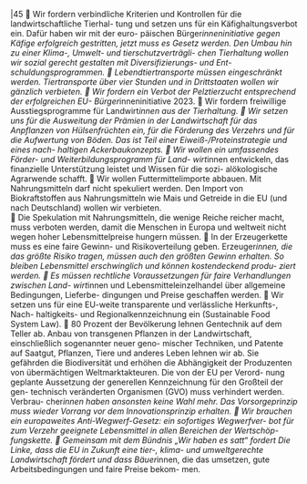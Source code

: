|45 
 Wir fordern verbindliche Kriterien und Kontrollen für die landwirtschaftliche Tierhal-
tung und setzen uns für ein Käfighaltungsverbot ein. Dafür haben wir mit der euro-
päischen Bürger*inneninitiative gegen Käfige erfolgreich gestritten, jetzt muss es 
Gesetz werden. Den Umbau hin zu einer Klima-, Umwelt- und tierschutzverträgli-
chen Tierhaltung wollen wir sozial gerecht gestalten mit Diversifizierungs- und Ent-
schuldungsprogrammen. 
 Lebendtiertransporte müssen eingeschränkt werden. Tiertransporte über vier 
Stunden und in Drittstaaten wollen wir gänzlich verbieten. 
 Wir fordern ein Verbot der Pelztierzucht entsprechend der erfolgreichen EU-
Bürger*inneninitiative 2023. 
 Wir fordern freiwillige Ausstiegsprogramme für Landwirt*innen aus der Tierhaltung. 
 Wir setzen uns für die Ausweitung der Prämien in der Landwirtschaft für das 
Anpflanzen von Hülsenfrüchten ein, für die Förderung des Verzehrs und für die 
Aufwertung von Böden. Das ist Teil einer Eiweiß-/Proteinstrategie und eines nach-
haltigen Ackerbaukonzepts. 
 Wir wollen ein umfassendes Förder- und Weiterbildungsprogramm für Land-
wirt*innen entwickeln, das finanzielle Unterstützung leistet und Wissen für die sozi-
alökologische Agrarwende schafft. 
 Wir wollen Futtermittelimporte abbauen. Mit Nahrungsmitteln darf nicht spekuliert 
werden. Den Import von Biokraftstoffen aus Nahrungsmitteln wie Mais und Getreide 
in die EU (und nach Deutschland) wollen wir verbieten.  
 Die Spekulation mit Nahrungsmitteln, die wenige Reiche reicher macht, muss 
verboten werden, damit die Menschen in Europa und weltweit nicht wegen hoher 
Lebensmittelpreise hungern müssen. 
 In der Erzeugerkette muss es eine faire Gewinn- und Risikoverteilung geben. 
Erzeuger*innen, die das größte Risiko tragen, müssen auch den größten Gewinn 
erhalten. So bleiben Lebensmittel erschwinglich und können kostendeckend produ-
ziert werden. 
 Es müssen rechtliche Voraussetzungen für faire Verhandlungen zwischen Land-
wirt*innen und Lebensmitteleinzelhandel über allgemeine Bedingungen, Lieferbe-
dingungen und Preise geschaffen werden. 
 Wir setzen uns für eine EU-weite transparente und verlässliche Herkunfts-, Nach-
haltigkeits- und Regionalkennzeichnung ein (Sustainable Food System Law). 
 80 Prozent der Bevölkerung lehnen Gentechnik auf dem Teller ab. Anbau von 
transgenen Pflanzen in der Landwirtschaft, einschließlich sogenannter neuer geno-
mischer Techniken, und Patente auf Saatgut, Pflanzen, Tiere und anderes Leben 
lehnen wir ab. Sie gefährden die Biodiversität und erhöhen die Abhängigkeit der 
Produzenten von übermächtigen Weltmarktakteuren. Die von der EU per Verord-
nung geplante Aussetzung der generellen Kennzeichnung für den Großteil der gen-
technisch veränderten Organismen (GVO) muss verhindert werden. Verbrau-
cher*innen haben ansonsten keine Wahl mehr. Das Vorsorgeprinzip muss wieder 
Vorrang vor dem Innovationsprinzip erhalten. 
 Wir brauchen ein europaweites Anti-Wegwerf-Gesetz: ein sofortiges Wegwerfver-
bot für zum Verzehr geeignete Lebensmittel in allen Bereichen der Wertschöp-
fungskette. 
 Gemeinsam mit dem Bündnis „Wir haben es satt“ fordert Die Linke, dass die EU in 
Zukunft eine tier-, klima- und umweltgerechte Landwirtschaft fördert und dass 
Bäuer*innen, die das umsetzen, gute Arbeitsbedingungen und faire Preise bekom-
men. 
